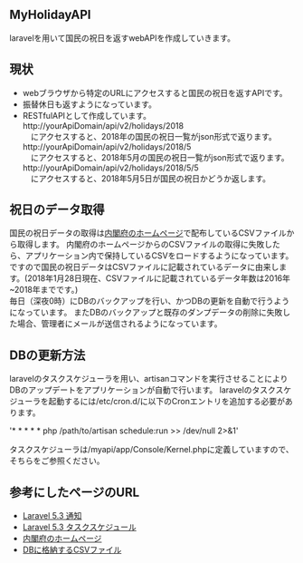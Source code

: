 

## MyHolidayAPI

laravelを用いて国民の祝日を返すwebAPIを作成していきます。

## 現状
- webブラウザから特定のURLにアクセスすると国民の祝日を返すAPIです。
- 振替休日も返すようになっています。
- RESTfulAPIとして作成しています。    
http://yourApiDomain/api/v2/holidays/2018  
　にアクセスすると、2018年の国民の祝日一覧がjson形式で返ります。
http://yourApiDomain/api/v2/holidays/2018/5  
　にアクセスすると、2018年5月の国民の祝日一覧がjson形式で返ります。
http://yourApiDomain/api/v2/holidays/2018/5/5  
　にアクセスすると、2018年5月5日が国民の祝日かどうか返します。

## 祝日のデータ取得
国民の祝日データの取得は[内閣府のホームページ](http://www8.cao.go.jp/chosei/shukujitsu/gaiyou.html)で配布しているCSVファイルから取得します。
内閣府のホームページからのCSVファイルの取得に失敗したら、アプリケーション内で保持しているCSVをロードするようになっています。
ですので国民の祝日データはCSVファイルに記載されているデータに由来します。(2018年1月28日現在、CSVファイルに記載されているデータ年数は2016年~2018年までです。)  
毎日（深夜0時）にDBのバックアップを行い、かつDBの更新を自動で行うようになっています。
またDBのバックアップと既存のダンプデータの削除に失敗した場合、管理者にメールが送信されるようになっています。


## DBの更新方法
laravelのタスクスケジューラを用い、artisanコマンドを実行させることによりDBのアップデートをアプリケーションが自動で行います。
laravelのタスクスケジューラを起動するには/etc/cron.d/に以下のCronエントリを追加する必要があります。

'* * * * * php /path/to/artisan schedule:run >> /dev/null 2>&1'

タスクスケジューラは/myapi/app/Console/Kernel.phpに定義していますので、そちらをご参照ください。


## 参考にしたページのURL
- [Laravel 5.3 通知](https://readouble.com/laravel/5.3/ja/notifications.html)
- [Laravel 5.3 タスクスケジュール](https://readouble.com/laravel/5.3/ja/scheduling.html)
- [内閣府のホームページ](http://www8.cao.go.jp/chosei/shukujitsu/gaiyou.html)
- [DBに格納するCSVファイル](http://www8.cao.go.jp/chosei/shukujitsu/syukujitsu.csv)




